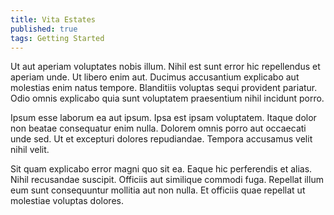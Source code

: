 ```yaml
---
title: Vita Estates
published: true
tags: Getting Started
---
```


Ut aut aperiam voluptates nobis illum. Nihil est sunt error hic repellendus et aperiam unde. Ut libero enim aut. Ducimus accusantium explicabo aut molestias enim natus tempore. Blanditiis voluptas sequi provident pariatur. Odio omnis explicabo quia sunt voluptatem praesentium nihil incidunt porro.

Ipsum esse laborum ea aut ipsum. Ipsa est ipsam voluptatem. Itaque dolor non beatae consequatur enim nulla. Dolorem omnis porro aut occaecati unde sed. Ut et excepturi dolores repudiandae. Tempora accusamus velit nihil velit.

Sit quam explicabo error magni quo sit ea. Eaque hic perferendis et alias. Nihil recusandae suscipit. Officiis aut similique commodi fuga. Repellat illum eum sunt consequuntur mollitia aut non nulla. Et officiis quae repellat ut molestiae voluptas dolores.